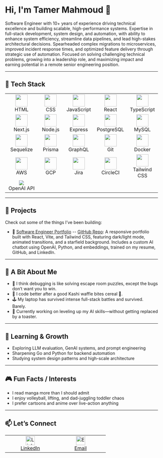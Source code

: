 # Hi, I'm Tamer Mahmoud 👋

Software Engineer with 10+ years of experience driving technical excellence and building scalable, high-performance systems.
Expertise in full-stack development, system design, and automation, with ability to enhance system efficiency, streamline data
pipelines, and lead high-stakes architectural decisions. Spearheaded complex migrations to microservices, improved incident
response times, and optimized feature delivery through strategic use of automation. Focused on solving challenging technical
problems, growing into a leadership role, and maximizing impact and earning potential in a remote senior engineering position.

---

## 🧰 Tech Stack

<table>
  <tr>
    <td align="center" width="100">
      <img src="https://cdn.jsdelivr.net/gh/devicons/devicon/icons/html5/html5-original.svg" width="40" /><br/>HTML
    </td>
    <td align="center" width="100">
      <img src="https://cdn.jsdelivr.net/gh/devicons/devicon/icons/css3/css3-original.svg" width="40" /><br/>CSS
    </td>
    <td align="center" width="100">
      <img src="https://cdn.jsdelivr.net/gh/devicons/devicon/icons/javascript/javascript-original.svg" width="40" /><br/>JavaScript
    </td>
    <td align="center" width="100">
      <img src="https://cdn.jsdelivr.net/gh/devicons/devicon/icons/react/react-original.svg" width="40" /><br/>React
    </td>
    <td align="center" width="100">
      <img src="https://cdn.jsdelivr.net/gh/devicons/devicon/icons/typescript/typescript-original.svg" width="40" /><br/>TypeScript
    </td>
  </tr>
  <tr>
    <td align="center" width="100">
      <img src="https://cdn.jsdelivr.net/gh/devicons/devicon/icons/nextjs/nextjs-line.svg" width="40" /><br/>Next.js
    </td>
    <td align="center" width="100">
      <img src="https://cdn.jsdelivr.net/gh/devicons/devicon/icons/nodejs/nodejs-original.svg" width="40" /><br/>Node.js
    </td>
    <td align="center" width="100">
      <img src="https://cdn.jsdelivr.net/gh/devicons/devicon/icons/express/express-original.svg" width="40" /><br/>Express
    </td>
    <td align="center" width="100">
      <img src="https://cdn.jsdelivr.net/gh/devicons/devicon/icons/postgresql/postgresql-original.svg" width="40" /><br/>PostgreSQL
    </td>
    <td align="center" width="100">
      <img src="https://cdn.jsdelivr.net/gh/devicons/devicon/icons/mysql/mysql-original.svg" width="40" /><br/>MySQL
    </td>
  </tr>
  <tr>
    <td align="center" width="100">
      <img src="https://cdn.jsdelivr.net/gh/devicons/devicon/icons/sequelize/sequelize-original.svg" width="40" /><br/>Sequelize
    </td>
    <td align="center" width="100">
      <img src="https://cdn.jsdelivr.net/gh/devicons/devicon/icons/prisma/prisma-original.svg" width="40" /><br/>Prisma
    </td>
    <td align="center" width="100">
      <img src="https://cdn.jsdelivr.net/gh/devicons/devicon/icons/graphql/graphql-plain.svg" width="40" /><br/>GraphQL
    </td>
    <td align="center" width="100">
      <img src="https://cdn.jsdelivr.net/gh/devicons/devicon/icons/git/git-original.svg" width="40" /><br/>Git
    </td>
    <td align="center" width="100">
      <img src="https://cdn.jsdelivr.net/gh/devicons/devicon/icons/docker/docker-original.svg" width="40" /><br/>Docker
    </td>
  </tr>
  <tr>
    <td align="center" width="100">
      <img src="https://www.vectorlogo.zone/logos/amazon_aws/amazon_aws-icon.svg" width="40"/><br/>AWS
    </td>
    <td align="center" width="100">
      <img src="https://cdn.jsdelivr.net/gh/devicons/devicon/icons/googlecloud/googlecloud-original.svg" width="40" /><br/>GCP
    </td>
    <td align="center" width="100">
      <img src="https://img.icons8.com/ios-filled/50/000000/jira.png" width="40" /><br/>Jira
    </td>
    <td align="center" width="100">
      <img src="https://cdn.jsdelivr.net/gh/devicons/devicon/icons/circleci/circleci-plain.svg" width="40" /><br/>CircleCI
    </td>
    <td align="center" width="100">
      <img src="https://www.vectorlogo.zone/logos/tailwindcss/tailwindcss-icon.svg" width="40"/><br/>Tailwind CSS
    </td>
  </tr>
  <tr>
    <td align="center" width="150">
      <img src="https://img.shields.io/badge/OpenAI-API-green?logo=openai&logoColor=white" /><br/>OpenAI API
    </td>
  </tr>
</table>

---

## 🚀 Projects
Check out some of the things I’ve been building:

- 🌌 [Software Engineer Portfolio](https://vite-react-portfolio-lime.vercel.app/) -- [GitHub Repo](https://github.com/TmoodGitHub/vite-react-portfolio): A responsive portfolio built with React, Vite, and Tailwind CSS, featuring dark/light mode, animated transitions, and a starfield background. Includes a custom AI chatbot using OpenAI, Python, and embeddings, trained on my resume, GitHub, and LinkedIn.

---

## 🎯 A Bit About Me
- 🧠 I think debugging is like solving escape room puzzles, except the bugs don’t want you to win.
- 🍳 I code better after a good Kashi waffle bites cereal 🤤.
- 🕹️ My laptop has survived intense full-stack battles and survived. Barely.
- 🔄 Currently working on leveling up my AI skills—without getting replaced by a toaster.

---

## 🧠 Learning & Growth
- Exploring LLM evaluation, GenAI systems, and prompt engineering
- Sharpening Go and Python for backend automation
- Studying system design patterns and high-scale architecture

---

## 🎮 Fun Facts / Interests
- I read manga more than I should admit
- I enjoy volleyball, lifting, and dad-juggling toddler chaos
- I prefer cartoons and anime over live-action anything

---

## 📫 Let’s Connect

<table>
  <tr>
    <td align="center" width="150">
      <a href="https://linkedin.com/in/tmood" target="_blank">
        <img src="https://cdn.jsdelivr.net/gh/devicons/devicon/icons/linkedin/linkedin-original.svg" width="30" alt="LinkedIn"/><br/>LinkedIn
      </a>
    </td>
    <td align="center" width="150">
      <a href="mailto:tamer.m.mahmoud@gmail.com">
        <img src="https://img.icons8.com/ios-filled/50/000000/new-post.png" width="30" alt="Email"/><br/>Email
      </a>
    </td>
  </tr>
</table>
